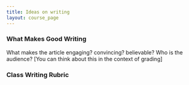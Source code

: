 ```yaml
---
title: Ideas on writing
layout: course_page
---
```


### What Makes Good Writing
What makes the article engaging? convincing? believable?
Who is the audience?
[You can think about this in the context of grading]

### Class Writing Rubric
